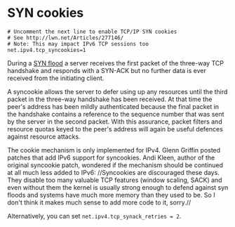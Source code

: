 # SYN cookies

    # Uncomment the next line to enable TCP/IP SYN cookies
    # See http://lwn.net/Articles/277146/
    # Note: This may impact IPv6 TCP sessions too
    net.ipv4.tcp_syncookies=1

During a [SYN flood](https://tymyrddin.github.io/attack-trees/docs/network/DoS.html)
 a server receives the first packet of the three-way TCP handshake and responds with a SYN-ACK but no further data is ever received from the initiating client.

A syncookie allows the server to defer using up any resources until the third packet in the three-way handshake has been received. At that time the peer's address has been mildly authenticated because the final packet in the handshake contains a reference to the sequence number that was sent by the server in the second packet. With this assurance, packet filters and resource quotas keyed to the peer's address will again be useful defences against resource attacks. 

The cookie mechanism is only implemented for IPv4. Glenn Griffin posted patches that add IPv6 support for syncookies. Andi Kleen, author of the original syncookie patch, wondered if the mechanism should be continued at all much less added to IPv6: //Syncookies are discouraged these days. They disable too many valuable TCP features (window scaling, SACK) and even without them the kernel is usually strong enough to defend against syn floods and systems have much more memory than they used to be. So I don't think it makes much sense to add more code to it, sorry.// 

Alternatively, you can set `net.ipv4.tcp_synack_retries = 2`.

